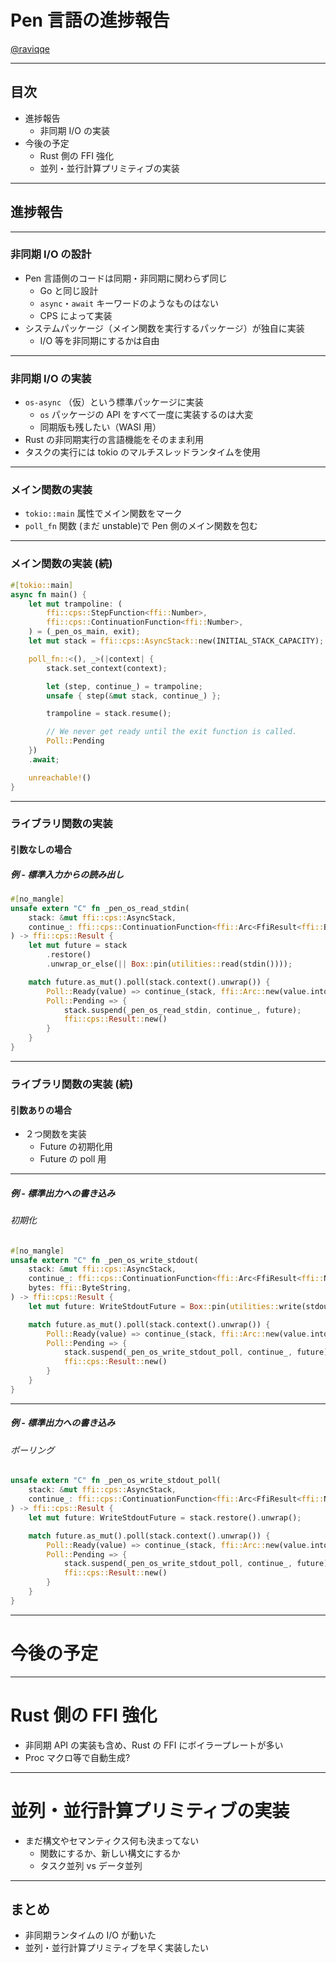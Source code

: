 # Pen 言語の進捗報告

[@raviqqe](https://github.com/raviqqe)

---

## 目次

- 進捗報告
  - 非同期 I/O の実装
- 今後の予定
  - Rust 側の FFI 強化
  - 並列・並行計算プリミティブの実装

---

## 進捗報告

---

### 非同期 I/O の設計

- Pen 言語側のコードは同期・非同期に関わらず同じ
  - Go と同じ設計
  - `async`・`await` キーワードのようなものはない
  - CPS によって実装
- システムパッケージ（メイン関数を実行するパッケージ）が独自に実装
  - I/O 等を非同期にするかは自由

---

### 非同期 I/O の実装

- `os-async` （仮）という標準パッケージに実装
  - `os` パッケージの API をすべて一度に実装するのは大変
  - 同期版も残したい（WASI 用）
- Rust の非同期実行の言語機能をそのまま利用
- タスクの実行には tokio のマルチスレッドランタイムを使用

---

### メイン関数の実装

- `tokio::main` 属性でメイン関数をマーク
- `poll_fn` 関数 (まだ unstable)で Pen 側のメイン関数を包む

---

### メイン関数の実装 (続)

```rust
#[tokio::main]
async fn main() {
    let mut trampoline: (
        ffi::cps::StepFunction<ffi::Number>,
        ffi::cps::ContinuationFunction<ffi::Number>,
    ) = (_pen_os_main, exit);
    let mut stack = ffi::cps::AsyncStack::new(INITIAL_STACK_CAPACITY);

    poll_fn::<(), _>(|context| {
        stack.set_context(context);

        let (step, continue_) = trampoline;
        unsafe { step(&mut stack, continue_) };

        trampoline = stack.resume();

        // We never get ready until the exit function is called.
        Poll::Pending
    })
    .await;

    unreachable!()
}
```

---

### ライブラリ関数の実装

#### 引数なしの場合

##### 例 - 標準入力からの読み出し

```rust
#[no_mangle]
unsafe extern "C" fn _pen_os_read_stdin(
    stack: &mut ffi::cps::AsyncStack,
    continue_: ffi::cps::ContinuationFunction<ffi::Arc<FfiResult<ffi::ByteString>>>,
) -> ffi::cps::Result {
    let mut future = stack
        .restore()
        .unwrap_or_else(|| Box::pin(utilities::read(stdin())));

    match future.as_mut().poll(stack.context().unwrap()) {
        Poll::Ready(value) => continue_(stack, ffi::Arc::new(value.into())),
        Poll::Pending => {
            stack.suspend(_pen_os_read_stdin, continue_, future);
            ffi::cps::Result::new()
        }
    }
}
```

---

### ライブラリ関数の実装 (続)

#### 引数ありの場合

- ２つ関数を実装
  - Future の初期化用
  - Future の poll 用

---

##### 例 - 標準出力への書き込み

###### 初期化

```rust
#[no_mangle]
unsafe extern "C" fn _pen_os_write_stdout(
    stack: &mut ffi::cps::AsyncStack,
    continue_: ffi::cps::ContinuationFunction<ffi::Arc<FfiResult<ffi::Number>>>,
    bytes: ffi::ByteString,
) -> ffi::cps::Result {
    let mut future: WriteStdoutFuture = Box::pin(utilities::write(stdout(), bytes));

    match future.as_mut().poll(stack.context().unwrap()) {
        Poll::Ready(value) => continue_(stack, ffi::Arc::new(value.into())),
        Poll::Pending => {
            stack.suspend(_pen_os_write_stdout_poll, continue_, future);
            ffi::cps::Result::new()
        }
    }
}
```

---

##### 例 - 標準出力への書き込み

###### ポーリング

```rust
unsafe extern "C" fn _pen_os_write_stdout_poll(
    stack: &mut ffi::cps::AsyncStack,
    continue_: ffi::cps::ContinuationFunction<ffi::Arc<FfiResult<ffi::Number>>>,
) -> ffi::cps::Result {
    let mut future: WriteStdoutFuture = stack.restore().unwrap();

    match future.as_mut().poll(stack.context().unwrap()) {
        Poll::Ready(value) => continue_(stack, ffi::Arc::new(value.into())),
        Poll::Pending => {
            stack.suspend(_pen_os_write_stdout_poll, continue_, future);
            ffi::cps::Result::new()
        }
    }
}
```

---

# 今後の予定

---

# Rust 側の FFI 強化

- 非同期 API の実装も含め、Rust の FFI にボイラープレートが多い
- Proc マクロ等で自動生成?

---

# 並列・並行計算プリミティブの実装

- まだ構文やセマンティクス何も決まってない
  - 関数にするか、新しい構文にするか
  - タスク並列 vs データ並列

---

## まとめ

- 非同期ランタイムの I/O が動いた
- 並列・並行計算プリミティブを早く実装したい
